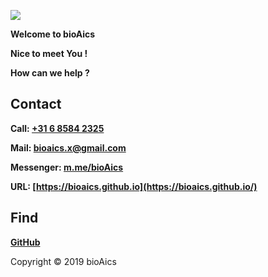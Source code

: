 <a href="http://bioaics.github.io/"><img src="http://bioaics.github.io/bioAics-logo.png" ></a>

**Welcome to bioAics**

**Nice to meet You !**

**How can we help ?**

## Contact
**Call: <a href="tel:0031685842325">+31 6 8584 2325</a>**

**Mail: [bioaics.x@gmail.com](bioaics.x@gmail.com)**

**Messenger: [m.me/bioAics](https://m.me/bioAics)**

**URL: [https://bioaics.github.io](https://bioaics.github.io/)**
## Find
**[GitHub](https://github.com/bioaics)**

Copyright © 2019 bioAics
